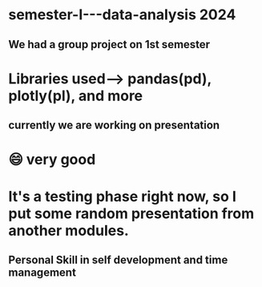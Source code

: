 # semester-I---data-analysis 2024
## We had a group project on 1st semester 
# Libraries used--> pandas(pd), plotly(pl), and more
## currently we are working on presentation
# :smile: very good
# It's a testing phase right now, so I put some random presentation from another modules.
## Personal Skill in self development and time management
